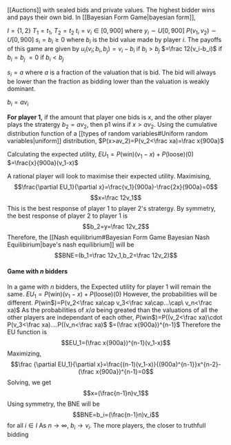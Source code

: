 [[Auctions]] with sealed bids and private values. The highest bidder wins and pays their own bid. In [[Bayesian Form Game|bayesian form]],

$I=\{1,2\}$
$T_1=t_1,\ T_2=t_2$
$t_i=v_i\in[0,900]$ where $y_i\sim U[0,900]$
$P(v_1,v_2)\sim U[0,900]$
$s_i=b_i\ge0$
where $b_i$ is the bid value made by player $i$.
The payoffs of this game are given by
$u_i(v_i;b_i,b_j)=v_i-b_i$ if $b_i>b_j$
                  $=\frac 12(v_i-b_i)$ if $b_i=b_j$
                  $=0$ if $b_i<b_j$

$s_i=a$ where $a$ is a fraction of the valuation that is bid. The bid will always be lower than the fraction as bidding lower than the valuation is weakly dominant. 

$b_i=av_i$

**For player 1,**
if the amount that player one bids is $x$, and the other player plays the stratergy $b_2=av_2$, then p1 wins if $x>av_2$. Using the cumulative distribution function of a [[types of random variables#Uniform random variables|uniform]] distribution, 
$P(x>av_2)=P(v_2<\frac xa)=\frac x{900a}$

Calculating the expected utility,
$EU_1=P($win$)(v_1-x)+P($loose$)(0)$
$=\frac{x}{900a}(v_1-x)$

A rational player will look to maximise their expected utility. Maximising,
$$\frac{\partial EU_1}{\partial x}=\frac{v_1}{900a}-\frac{2x}{900a}=0$$$$x=\frac 12v_1$$This is the best response of player 1 to player 2's stratergy. By symmetry, the best response of player 2 to player 1 is $$b_2=y=\frac 12v_2$$Therefore, the [[Nash equilibrium#Bayesian Form Game Bayesian Nash Equilibirium|baye's nash equilibrium]] will be $$BNE=(b_1=\frac 12v_1,b_2=\frac 12v_2)$$

#### Game with $n$ bidders
In a game with $n$ bidders, the Expected utility for player 1 will remain the same. 
$EU_1=P($win$)(v_1-x)+P($loose$)(0)$
However, the probabilities will be different. 
$P($win$)=P(v_2<\frac xa\cap v_3<\frac xa\cap...\cap\ v_n<\frac xa)$
As the probabilities of $x/a$ being greated than the valuations of all the other players are independant of each other, 
$P($win$)=P((v_2<\frac xa)\cdot P(v_3<\frac xa)....P((v_n<\frac xa)$
$=(\frac x{900a})^{n-1}$
Therefore the EU function is $$EU_1=(\frac x{900a})^{n-1}(v_1-x)$$Maximizing, $$\frac {\partial EU_1}{\partial x}=\frac{(n-1)(v_1-x)}{(900a)^{n-1}}x^{n-2}-(\frac x{900a})^{n-1}=0$$Solving, we get$$x=(\frac{n-1}n)v_1$$Using symmetry, the BNE will be$$BNE=b_i=(\frac{n-1}n)v_i$$for all $i\in I$
As $n\to\infty$, $b_i\to v_i$. The more players, the closer to truthfull bidding
